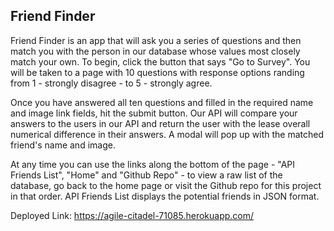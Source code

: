 ## Friend Finder

Friend Finder is an app that will ask you a series of questions and then match you with the person in our database whose values most closely match your own. To begin, click the button that says "Go to Survey". You will be taken to a page with 10 questions with response options randing from 1 - strongly disagree - to 5 - strongly agree. 

Once you have answered all ten questions and filled in the required name and image link fields, hit the submit button. Our API will compare your answers to the users in our API and return the user with the lease overall numerical difference in their answers. A modal will pop up with the matched friend's name and image. 

At any time you can use the links along the bottom of the page - "API Friends List", "Home" and "Github Repo" - to view a raw list of the database, go back to the home page or visit the Github repo for this project in that order. API Friends List displays the potential friends in JSON format.



Deployed Link: https://agile-citadel-71085.herokuapp.com/
